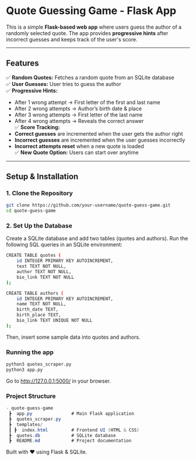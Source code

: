 #  Quote Guessing Game - Flask App

This is a simple **Flask-based web app** where users guess the author of a randomly selected quote. The app provides **progressive hints** after incorrect guesses and keeps track of the user's score.

---

## Features

✅ **Random Quotes:** Fetches a random quote from an SQLite database  
✅ **User Guesses:** User tries to guess the author  
✅ **Progressive Hints:**  
   - After 1 wrong attempt → First letter of the first and last name  
   - After 2 wrong attempts → Author’s birth date & place  
   - After 3 wrong attempts → First letter of the last name  
   - After 4 wrong attempts → Reveals the correct answer  
✅ **Score Tracking:**  
   - **Correct guesses** are incremented when the user gets the author right  
   - **Incorrect guesses** are incremented when the user guesses incorrectly  
   - **Incorrect attempts reset** when a new quote is loaded  
✅ **New Quote Option:** Users can start over anytime  

---

##  Setup & Installation

### 1️. Clone the Repository
```bash
git clone https://github.com/your-username/quote-guess-game.git
cd quote-guess-game
```
### 2. Set Up the Database

Create a SQLite database and add two tables (quotes and authors).
Run the following SQL queries in an SQLite environment:

```bash
CREATE TABLE quotes (
    id INTEGER PRIMARY KEY AUTOINCREMENT,
    text TEXT NOT NULL,
    author TEXT NOT NULL,
    bio_link TEXT NOT NULL
);

CREATE TABLE authors (
    id INTEGER PRIMARY KEY AUTOINCREMENT,
    name TEXT NOT NULL,
    birth_date TEXT,
    birth_place TEXT,
    bio_link TEXT UNIQUE NOT NULL
);
```
Then, insert some sample data into quotes and authors.

### Running the app
```bash
python3 quotes_scraper.py
python3 app.py
```
Go to http://127.0.0.1:5000/ in your browser.

### Project Structure
```csharp
- quote-guess-game
 ┣  app.py               # Main Flask application
 ┣  quotes_scraper.py
 ┣  templates/
 ┃ ┣  index.html         # Frontend UI (HTML & CSS)
 ┣  quotes.db            # SQLite database
 ┣  README.md            # Project documentation
```

Built with ❤️ using Flask & SQLite.



